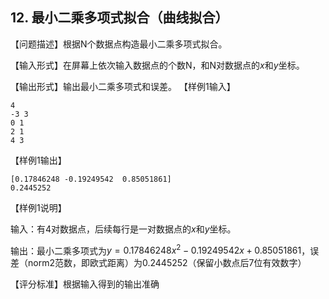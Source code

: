 ## 12.  最小二乘多项式拟合（曲线拟合）
【问题描述】根据N个数据点构造最小二乘多项式拟合。

【输入形式】在屏幕上依次输入数据点的个数N，和N对数据点的$x$和$y$坐标。


【输出形式】输出最小二乘多项式和误差。
【样例1输入】
```
4
-3 3
0 1
2 1
4 3
```

【样例1输出】
```
[0.17846248 -0.19249542  0.85051861]
0.2445252
```

【样例1说明】

输入：有4对数据点，后续每行是一对数据点的$x$和$y$坐标。

输出：最小二乘多项式为$y=0.17846248x^2-0.19249542x+0.85051861$，误差（norm2范数，即欧式距离）为$0.2445252$（保留小数点后7位有效数字）

【评分标准】根据输入得到的输出准确
